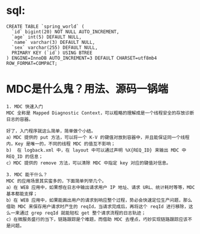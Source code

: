 # sql:
    CREATE TABLE `spring_world` (
      `id` bigint(20) NOT NULL AUTO_INCREMENT,
      `age` int(5) DEFAULT NULL,
      `name` varchar(3) DEFAULT NULL,
      `sex` varchar(255) DEFAULT NULL,
      PRIMARY KEY (`id`) USING BTREE
    ) ENGINE=InnoDB AUTO_INCREMENT=3 DEFAULT CHARSET=utf8mb4 ROW_FORMAT=COMPACT;
    
    
# MDC是什么鬼？用法、源码一锅端
    1. MDC 快速入门
    MDC 全称是 Mapped Diagnostic Context，可以粗略的理解成是一个线程安全的存放诊断日志的容器。
    
    好了，入门程序就这么简单，简单做个小结。
    a）MDC 提供的 put 方法，可以将一个 K-V 的键值对放到容器中，并且能保证同一个线程内，Key 是唯一的，不同的线程 MDC 的值互不影响；
    b)  在 logback.xml 中，在 layout 中可以通过声明 %X{REQ_ID} 来输出 MDC 中 REQ_ID 的信息；
    c）MDC 提供的 remove 方法，可以清除 MDC 中指定 key 对应的键值对信息。
    
    3. MDC 能干什么？
    MDC 的应用场景其实蛮多的，下面简单列举几个。
    a）在 WEB 应用中，如果想在日志中输出请求用户 IP 地址、请求 URL、统计耗时等等，MDC 基本都能支撑；
    b）在 WEB 应用中，如果能画出用户的请求到响应整个过程，势必会快速定位生产问题，那么借助 MDC 来保存用户请求时产生的 reqId，当请求完成后，再将这个 reqId 进行移除，这么一来通过 grep reqId 就能轻松 get 整个请求流程的日志轨迹；
    c）在微服务盛行的当下，链路跟踪是个难题，而借助 MDC 去埋点，巧妙实现链路跟踪应该不是问题。